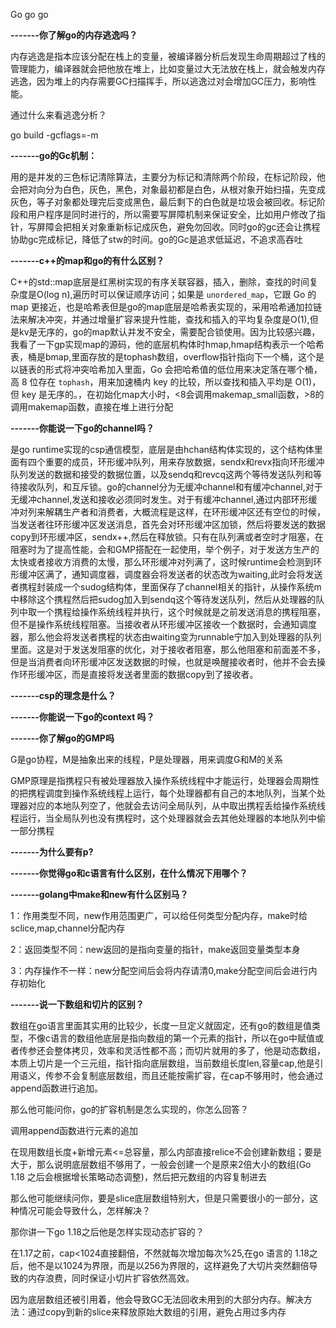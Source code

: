 Go go go

**-------你了解go的内存逃逸吗？**

内存逃逸是指本应该分配在栈上的变量，被编译器分析后发现生命周期超过了栈的管理能力，编译器就会把他放在堆上，比如变量过大无法放在栈上，就会触发内存逃逸，因为堆上的内存需要GC扫描挥手，所以逃逸过对会增加GC压力，影响性能。

通过什么来看逃逸分析？

go build -gcflags=-m

**-------go的Gc机制：**

用的是并发的三色标记清除算法，主要分为标记和清除两个阶段，在标记阶段，他会把对向分为白色，灰色，黑色，对象最初都是白色，从根对象开始扫描，先变成灰色，等子对象都处理完后变成黑色，最后剩下的白色就是垃圾会被回收。标记阶段和用户程序是同时进行的，所以需要写屏障机制来保证安全，比如用户修改了指针，写屏障会把相关对象重新标记成灰色，避免勿回收。同时go的gc还会让携程协助gc完成标记，降低了stw的时间。go的Gc是追求低延迟，不追求高吞吐

**-------c++的map和go的有什么区别？**

C++的std::map底层是红黑树实现的有序关联容器，插入，删除，查找的时间复杂度是O(log n),遍历时可以保证顺序访问；如果是 `unordered_map`，它跟 Go 的 map 更接近，也是哈希表但是go的map底层是哈希表实现的，采用哈希通加拉链法来解决冲突，并通过增量扩容来提升性能，查找和插入的平均复杂度是O(1),但是kv是无序的，go的map默认并发不安全，需要配合锁使用。因为比较感兴趣，我看了一下gp实现map的源码，他的底层机构体时hmap,hmap结构表示一个哈希表，桶是bmap,里面存放的是tophash数组，overflow指针指向下一个桶，这个是以链表的形式将冲突哈希加入里面，Go 会把哈希值的低位用来决定落在哪个桶，高 8 位存在 `tophash`，用来加速桶内 key 的比较，所以查找和插入平均是 O(1)，但 key 是无序的。，在初始化map大小时，<8会调用makemap_small函数，>8的调用makemap函数，直接在堆上进行分配

**-------你能说一下go的channel吗？**

是go runtime实现的csp通信模型，底层是由hchan结构体实现的，这个结构体里面有四个重要的成员，环形缓冲队列，用来存放数据，sendx和revx指向环形缓冲队列发送的数据和接受的数据位置，以及sendq和revcq这两个等待发送队列和等待接收队列，和互斥锁。go的channel分为无缓冲channel和有缓冲channel,对于无缓冲channel,发送和接收必须同时发生。对于有缓冲channel,通过内部环形缓冲对列来解耦生产者和消费者，大概流程是这样，在环形缓冲区还有空位的时候，当发送者往环形缓冲区发送消息，首先会对环形缓冲区加锁，然后将要发送的数据copy到环形缓冲区，sendx++,然后在释放锁。只有在队列满或者空时才阻塞，在阻塞时为了提高性能，会和GMP搭配在一起使用，举个例子，对于发送方生产的太快或者接收方消费的太慢，那么环形缓冲对列满了，这时候runtime会检测到环形缓冲区满了，通知调度器，调度器会将发送者的状态改为waiting,此时会将发送者携程封装成一个sudog结构体，里面保存了channel相关的指针，从操作系统m中移除这个携程然后把sudog加入到sendq这个等待发送队列，然后从处理器的队列中取一个携程给操作系统线程并执行，这个时候就是之前发送消息的携程阻塞，但不是操作系统线程阻塞。当接收者从环形缓冲区接收一个数据时，会通知调度器，那么他会将发送者携程的状态由waiting变为runnable宁加入到处理器的队列里面。这是对于发送发阻塞的优化，对于接收者阻塞，那么他阻塞和前面差不多，但是当消费者向环形缓冲区发送数据的时候，也就是唤醒接收者时，他并不会去操作环形缓冲区，而是直接将发送者里面的数据copy到了接收者。

**-------csp的理念是什么？**

**-------你能说一下go的context 吗？**

**-------你了解go的GMP吗**

G是go协程，M是抽象出来的线程，P是处理器，用来调度G和M的关系

GMP原理是指携程只有被处理器放入操作系统线程中才能运行，处理器会周期性的把携程调度到操作系统线程上运行，每个处理器都有自己的本地队列，当某个处理器对应的本地队列空了，他就会去访问全局队列，从中取出携程丢给操作系统线程运行，当全局队列也没有携程时，这个处理器就会去其他处理器的本地队列中偷一部分携程

**-------为什么要有p?**

**-------你觉得go和c语言有什么区别，在什么情况下用哪个？**

**-------golang中make和new有什么区别马？**

1：作用类型不同，new作用范围更广，可以给任何类型分配内存，make时给sclice,map,channel分配内存

2：返回类型不同：new返回的是指向变量的指针，make返回变量类型本身

3：内存操作不一样：new分配空间后会将内存请清0,make分配空间后会进行内存初始化

**-------说一下数组和切片的区别？**

数组在go语言里面其实用的比较少，长度一旦定义就固定，还有go的数组是值类型，不像c语言的数组他底层是指向数组的第一个元素的指针，所以在go中赋值或者传参还会整体拷贝，效率和灵活性都不高；而切片就用的多了，他是动态数组，本质上切片是一个三元组，指针指向底层数组，当前数组长度len,容量cap,他是引用语义，传参不会复制底层数组，而且还能按需扩容，在cap不够用时，他会通过append函数进行追加。

那么他可能问你，go的扩容机制是怎么实现的，你怎么回答？

调用append函数进行元素的追加

在现用数组长度+新增元素<=总容量，那么内部直接relice不会创建新数组；要是大于，那么说明底层数组不够用了，一般会创建一个是原来2倍大小的数组(Go 1.18 之后会根据增长策略动态调整)，然后把元数组的内容复制进去

那么他可能继续问你，要是slice底层数组特别大，但是只需要很小的一部分，这种情况可能会导致什么，怎样解决？

那你讲一下go 1.18之后他是怎样实现动态扩容的？

在1.17之前，cap<1024直接翻倍，不然就每次增加每次%25,在go 语言的 1.18之后，他不是以1024为界限，而是以256为界限的，这样避免了大切片突然翻倍导致的内存浪费，同时保证小切片扩容依然高效。

因为底层数组还被引用着，他会导致GC无法回收未用到的大部分内存。解决方法：通过copy到新的slice来释放原始大数组的引用，避免占用过多内存


